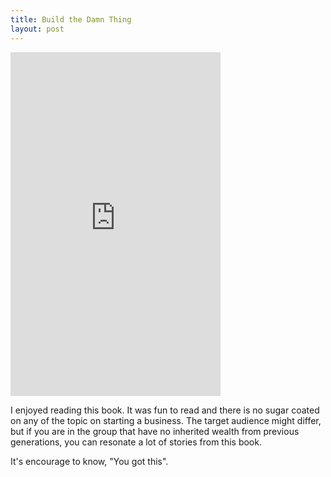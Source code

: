 ```yaml
---
title: Build the Damn Thing
layout: post
---
```

<iframe type="text/html" sandbox="allow-scripts allow-same-origin allow-popups" width="336" height="550" frameborder="0" allowfullscreen style="max-width:100%" src="https://read.amazon.com/kp/card?asin=B09G966D8P&preview=inline&linkCode=kpe&ref_=cm_sw_r_kb_dp_GZ2G9V5H3DBXG5E8Y3X0" ></iframe>

I enjoyed reading this book. It was fun to read and there is no sugar coated on any of the topic on starting a business. The target audience might differ, but if you are in the group that have no inherited wealth from previous generations, you can resonate a lot of stories from this book. 

It's encourage to know, "You got this". 
